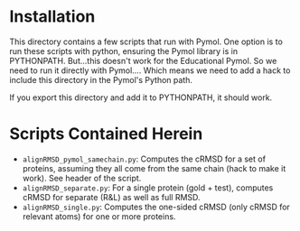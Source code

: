 # Installation

This directory contains a few scripts that run with Pymol. One option is to run
these scripts with python, ensuring the Pymol library is in PYTHONPATH.
But...this doesn't work for the Educational Pymol. So we need to run it directly
with Pymol.... Which means we need to add a hack to include this directory in
the Pymol's Python path.

If you export this directory and add it to PYTHONPATH, it should work.

# Scripts Contained Herein

 * `alignRMSD_pymol_samechain.py`: Computes the cRMSD for a set of proteins,
   assuming they all come from the same chain (hack to make it work). See header
   of the script.
 * `alignRMSD_separate.py`: For a single protein (gold + test), computes cRMSD
   for separate (R&L) as well as full RMSD.
 * `alignRMSD_single.py`: Computes the one-sided cRMSD (only cRMSD for relevant
   atoms) for one or more proteins.

